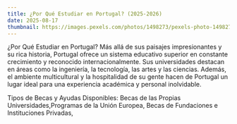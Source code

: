 ```yaml
---
title: ¿Por Qué Estudiar en Portugal? (2025-2026)
date: 2025-08-17
thumbnail: https://images.pexels.com/photos/1498273/pexels-photo-1498273.jpeg?auto=compress&cs=tinysrgb&w=1260&h=750&dpr=1
---
```

¿Por Qué Estudiar en Portugal?
Más allá de sus paisajes impresionantes y su rica historia, Portugal ofrece un sistema educativo superior en constante crecimiento y reconocido internacionalmente. Sus universidades destacan en áreas como la ingeniería, la tecnología, las artes y las ciencias. Además, el ambiente multicultural y la hospitalidad de su gente hacen de Portugal un lugar ideal para una experiencia académica y personal inolvidable. 

Tipos de Becas y Ayudas Disponibles:
Becas de las Propias Universidades,Programas de la Unión Europea, Becas de Fundaciones e Instituciones Privadas,